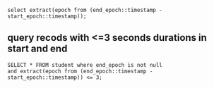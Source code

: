 ````
select extract(epoch from (end_epoch::timestamp - start_epoch::timestamp));
````
## query recods with <=3 seconds durations in start and end
````
SELECT * FROM student where end_epoch is not null
and extract(epoch from (end_epoch::timestamp - start_epoch::timestamp)) <= 3;
````


